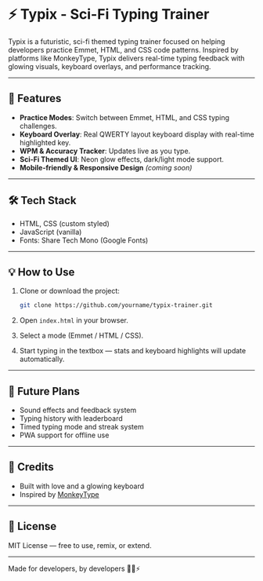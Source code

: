 # ⚡ Typix - Sci-Fi Typing Trainer

Typix is a futuristic, sci-fi themed typing trainer focused on helping developers practice Emmet, HTML, and CSS code patterns. Inspired by platforms like MonkeyType, Typix delivers real-time typing feedback with glowing visuals, keyboard overlays, and performance tracking.

---

## 🚀 Features

* **Practice Modes**: Switch between Emmet, HTML, and CSS typing challenges.
* **Keyboard Overlay**: Real QWERTY layout keyboard display with real-time highlighted key.
* **WPM & Accuracy Tracker**: Updates live as you type.
* **Sci-Fi Themed UI**: Neon glow effects, dark/light mode support.
* **Mobile-friendly & Responsive Design** *(coming soon)*

---

## 🛠 Tech Stack

* HTML, CSS (custom styled)
* JavaScript (vanilla)
* Fonts: Share Tech Mono (Google Fonts)

---

## 💡 How to Use

1. Clone or download the project:

   ```bash
   git clone https://github.com/yourname/typix-trainer.git
   ```
2. Open `index.html` in your browser.
3. Select a mode (Emmet / HTML / CSS).
4. Start typing in the textbox — stats and keyboard highlights will update automatically.

---

## 🎯 Future Plans

* Sound effects and feedback system
* Typing history with leaderboard
* Timed typing mode and streak system
* PWA support for offline use

---

## 🧠 Credits

* Built with love and a glowing keyboard
* Inspired by [MonkeyType](https://monkeytype.com/)

---

## 📜 License

MIT License — free to use, remix, or extend.

---

Made for developers, by developers 👨‍💻⚡
